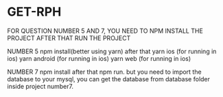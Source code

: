 # GET-RPH
FOR QUESTION NUMBER 5 AND 7, YOU NEED TO NPM INSTALL THE PROJECT AFTER THAT RUN THE PROJECT

NUMBER 5 
npm install(better using yarn)
after that
yarn ios (for running in ios)
yarn android (for running in ios)
yarn web (for running in ios)


NUMBER 7 
npm install
after that
npm run.
but you need to import the database to your mysql, you can get the database from database folder inside project number7.
